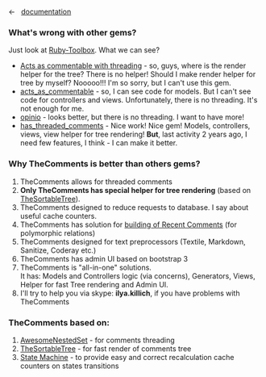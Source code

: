 &larr; &nbsp; [documentation](documentation.md)

### What's wrong with other gems?

Just look at [Ruby-Toolbox](https://www.ruby-toolbox.com/categories/rails_comments). What we can see?

* [Acts as commentable with threading](https://github.com/elight/acts_as_commentable_with_threading) - so, guys, where is the render helper for the tree? There is no helper! Should  I make render helper for tree by myself? Nooooo!!! I'm so sorry, but I can't use this gem. 
* [acts_as_commentable](https://github.com/jackdempsey/acts_as_commentable) - so, I can see code for models. But I can't see code for controllers and views. Unfortunately, there is no threading. It's not enough for me.
* [opinio](https://github.com/Draiken/opinio) - looks better, but there is no threading. I want to have more!
* [has_threaded_comments](https://github.com/aarongough/has_threaded_comments) - Nice work! Nice gem! Models, controllers, views, view helper for tree rendering! **But**, last activity 2 years ago, I need few features, I think - I can make it better.

### Why TheComments is better than others gems?

1. TheComments allows for threaded comments
2. **Only TheComments has special helper for tree rendering** (based on [TheSortableTree](https://github.com/the-teacher/the_sortable_tree)).
3. TheComments designed to reduce requests to database. I say about useful cache counters.
4. TheComments has solution for [building of Recent Comments](https://github.com/the-teacher/the_comments/blob/master/docs/denormalization_and_recent_comments.md) (for polymorphic relations)
5. TheComments designed for text preprocessors (Textile, Markdown, Sanitize, Coderay etc.)
6. TheComments has admin UI based on bootstrap 3
7. TheComments is "all-in-one" solutions.<br>
   It has: Models and Controllers logic (via concerns), Generators, Views, Helper for fast Tree rendering and Admin UI.
8. I'll try to help you via skype: **ilya.killich**, if you have problems with TheComments
   
### TheComments based on:

1. [AwesomeNestedSet](https://github.com/collectiveidea/awesome_nested_set) - for comments threading
2. [TheSortableTree](https://github.com/the-teacher/the_sortable_tree) - for fast render of comments tree
3. [State Machine](https://github.com/pluginaweek/state_machine) - to provide easy and correct recalculation cache counters on states transitions
